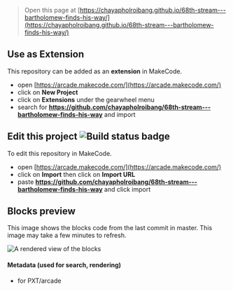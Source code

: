  


> Open this page at [https://chayapholroibang.github.io/68th-stream---bartholomew-finds-his-way/](https://chayapholroibang.github.io/68th-stream---bartholomew-finds-his-way/)

## Use as Extension

This repository can be added as an **extension** in MakeCode.

* open [https://arcade.makecode.com/](https://arcade.makecode.com/)
* click on **New Project**
* click on **Extensions** under the gearwheel menu
* search for **https://github.com/chayapholroibang/68th-stream---bartholomew-finds-his-way** and import

## Edit this project ![Build status badge](https://github.com/chayapholroibang/68th-stream---bartholomew-finds-his-way/workflows/MakeCode/badge.svg)

To edit this repository in MakeCode.

* open [https://arcade.makecode.com/](https://arcade.makecode.com/)
* click on **Import** then click on **Import URL**
* paste **https://github.com/chayapholroibang/68th-stream---bartholomew-finds-his-way** and click import

## Blocks preview

This image shows the blocks code from the last commit in master.
This image may take a few minutes to refresh.

![A rendered view of the blocks](https://github.com/chayapholroibang/68th-stream---bartholomew-finds-his-way/raw/master/.github/makecode/blocks.png)

#### Metadata (used for search, rendering)

* for PXT/arcade
<script src="https://makecode.com/gh-pages-embed.js"></script><script>makeCodeRender("{{ site.makecode.home_url }}", "{{ site.github.owner_name }}/{{ site.github.repository_name }}");</script>
